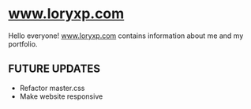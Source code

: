 # www.loryxp.com
Hello everyone! www.loryxp.com contains information about me and my portfolio.



## FUTURE UPDATES
- Refactor master.css
- Make website responsive
